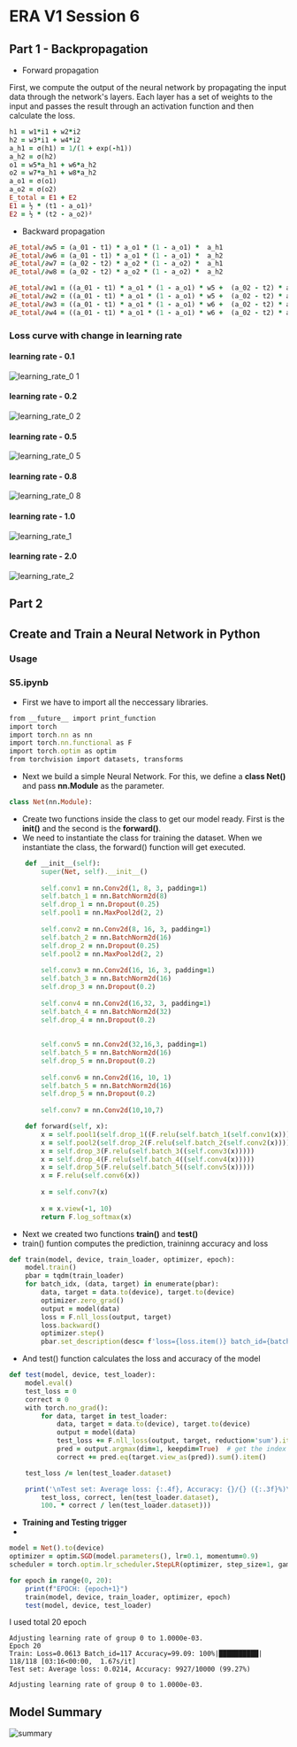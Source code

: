 # ERA V1 Session 6

## Part 1 - Backpropagation

- Forward propagation

First, we compute the output of the neural network by propagating the input data through the network's layers. Each layer has a set of weights to the input and passes the result through an activation function and then calculate the loss.

```ruby
h1 = w1*i1 + w2*i2		
h2 = w3*i1 + w4*i2		
a_h1 = σ(h1) = 1/(1 + exp(-h1))		
a_h2 = σ(h2)		
o1 = w5*a_h1 + w6*a_h2		
o2 = w7*a_h1 + w8*a_h2		
a_o1 = σ(o1)		
a_o2 = σ(o2)	
E_total = E1 + E2		
E1 = ½ * (t1 - a_o1)²		
E2 = ½ * (t2 - a_o2)²		
```

- Backward propagation

```ruby
∂E_total/∂w5 = (a_01 - t1) * a_o1 * (1 - a_o1) *  a_h1					
∂E_total/∂w6 = (a_01 - t1) * a_o1 * (1 - a_o1) *  a_h2					
∂E_total/∂w7 = (a_02 - t2) * a_o2 * (1 - a_o2) *  a_h1					
∂E_total/∂w8 = (a_02 - t2) * a_o2 * (1 - a_o2) *  a_h2					

∂E_total/∂w1 = ((a_01 - t1) * a_o1 * (1 - a_o1) * w5 +  (a_02 - t2) * a_o2 * (1 - a_o2) * w7) * a_h1 * (1 - a_h1) * i1
∂E_total/∂w2 = ((a_01 - t1) * a_o1 * (1 - a_o1) * w5 +  (a_02 - t2) * a_o2 * (1 - a_o2) * w7) * a_h1 * (1 - a_h1) * i2												
∂E_total/∂w3 = ((a_01 - t1) * a_o1 * (1 - a_o1) * w6 +  (a_02 - t2) * a_o2 * (1 - a_o2) * w8) * a_h2 * (1 - a_h2) * i1												
∂E_total/∂w4 = ((a_01 - t1) * a_o1 * (1 - a_o1) * w6 +  (a_02 - t2) * a_o2 * (1 - a_o2) * w8) * a_h2 * (1 - a_h2) * i2												
```

### Loss curve with change in learning rate

#### learning rate - 0.1
![learning_rate_0 1](https://github.com/GunaKoppula/ERA-V1/assets/61241928/296b92fb-fd09-4809-a633-322da07b2b40)

#### learning rate - 0.2
![learning_rate_0 2](https://github.com/GunaKoppula/ERA-V1/assets/61241928/8824eafe-c346-441d-aee5-fff69a93a22a)

#### learning rate - 0.5
![learning_rate_0 5](https://github.com/GunaKoppula/ERA-V1/assets/61241928/5b41e484-4c76-4b0d-b86e-5b9ff05bd8ed)

#### learning rate - 0.8
![learning_rate_0 8](https://github.com/GunaKoppula/ERA-V1/assets/61241928/f1f1acc3-e875-432b-bc4b-f2109064db3e)

#### learning rate - 1.0
![learning_rate_1](https://github.com/GunaKoppula/ERA-V1/assets/61241928/c089962d-6e11-40b8-a557-414460d63375)

#### learning rate - 2.0
![learning_rate_2](https://github.com/GunaKoppula/ERA-V1/assets/61241928/16772f44-3825-4076-8ac2-20598f267d79)




## Part 2

## Create and Train a Neural Network in Python

### Usage
### S5.ipynb

- First we have to import all the neccessary libraries.

```ruby
from __future__ import print_function
import torch
import torch.nn as nn
import torch.nn.functional as F
import torch.optim as optim
from torchvision import datasets, transforms
```
- Next we build a simple Neural Network.
For this, we define a **class Net()** and pass **nn.Module** as the parameter.

```ruby
class Net(nn.Module):
```

- Create two functions inside the class to get our model ready. First is the **init()** and the second is the **forward()**.
- We need to instantiate the class for training the dataset. When we instantiate the class, the forward() function will get executed.

```ruby
    def __init__(self):
        super(Net, self).__init__()
        
        self.conv1 = nn.Conv2d(1, 8, 3, padding=1)
        self.batch_1 = nn.BatchNorm2d(8)
        self.drop_1 = nn.Dropout(0.25)
        self.pool1 = nn.MaxPool2d(2, 2)
        
        self.conv2 = nn.Conv2d(8, 16, 3, padding=1)
        self.batch_2 = nn.BatchNorm2d(16)
        self.drop_2 = nn.Dropout(0.25)
        self.pool2 = nn.MaxPool2d(2, 2)
        
        self.conv3 = nn.Conv2d(16, 16, 3, padding=1)
        self.batch_3 = nn.BatchNorm2d(16)
        self.drop_3 = nn.Dropout(0.2)
        
        self.conv4 = nn.Conv2d(16,32, 3, padding=1)
        self.batch_4 = nn.BatchNorm2d(32)
        self.drop_4 = nn.Dropout(0.2)
        
        
        self.conv5 = nn.Conv2d(32,16,3, padding=1)
        self.batch_5 = nn.BatchNorm2d(16)
        self.drop_5 = nn.Dropout(0.2)
        
        self.conv6 = nn.Conv2d(16, 10, 1)
        self.batch_5 = nn.BatchNorm2d(16)
        self.drop_5 = nn.Dropout(0.2)        
        
        self.conv7 = nn.Conv2d(10,10,7)

    def forward(self, x):
        x = self.pool1(self.drop_1((F.relu(self.batch_1(self.conv1(x))))))                     
        x = self.pool2(self.drop_2(F.relu(self.batch_2(self.conv2(x)))))      
        x = self.drop_3(F.relu(self.batch_3((self.conv3(x)))))        
        x = self.drop_4(F.relu(self.batch_4((self.conv4(x)))))        
        x = self.drop_5(F.relu(self.batch_5((self.conv5(x)))))        
        x = F.relu(self.conv6(x))
                
        x = self.conv7(x)
        
        x = x.view(-1, 10)
        return F.log_softmax(x)
 ```


- Next we created two functions **train()** and **test()**
- train() funtion computes the prediction, traininng accuracy and loss

```ruby
def train(model, device, train_loader, optimizer, epoch):
    model.train()
    pbar = tqdm(train_loader)
    for batch_idx, (data, target) in enumerate(pbar):
        data, target = data.to(device), target.to(device)
        optimizer.zero_grad()
        output = model(data)
        loss = F.nll_loss(output, target)
        loss.backward()
        optimizer.step()
        pbar.set_description(desc= f'loss={loss.item()} batch_id={batch_idx}')
```

- And test() function calculates the loss and accuracy of the model

```ruby
def test(model, device, test_loader):
    model.eval()
    test_loss = 0
    correct = 0
    with torch.no_grad():
        for data, target in test_loader:
            data, target = data.to(device), target.to(device)
            output = model(data)
            test_loss += F.nll_loss(output, target, reduction='sum').item()  # sum up batch loss
            pred = output.argmax(dim=1, keepdim=True)  # get the index of the max log-probability
            correct += pred.eq(target.view_as(pred)).sum().item()

    test_loss /= len(test_loader.dataset)

    print('\nTest set: Average loss: {:.4f}, Accuracy: {}/{} ({:.3f}%)\n'.format(
        test_loss, correct, len(test_loader.dataset),
        100. * correct / len(test_loader.dataset)))
```


- **Training and Testing trigger**
-
```ruby
model = Net().to(device)
optimizer = optim.SGD(model.parameters(), lr=0.1, momentum=0.9)
scheduler = torch.optim.lr_scheduler.StepLR(optimizer, step_size=1, gamma=0.1)

for epoch in range(0, 20):
    print(f"EPOCH: {epoch+1}")
    train(model, device, train_loader, optimizer, epoch)
    test(model, device, test_loader)
```

I used total 20 epoch
```
Adjusting learning rate of group 0 to 1.0000e-03.
Epoch 20
Train: Loss=0.0613 Batch_id=117 Accuracy=99.09: 100%|██████████| 118/118 [03:16<00:00,  1.67s/it]
Test set: Average loss: 0.0214, Accuracy: 9927/10000 (99.27%)

Adjusting learning rate of group 0 to 1.0000e-03.
```


## Model Summary
![summary](https://github.com/GunaKoppula/ERA-V1-Session-6/assets/61241928/105eaa7c-9dbd-4b3f-9ff4-8e61714deb43)


